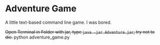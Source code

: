 # Adventure Game
A little text-based command line game. I was bored.

~~Open Terminal in Folder with jar, type ```java -jar Adventure.jar```, try not to die.~~
python adventure_game.py
